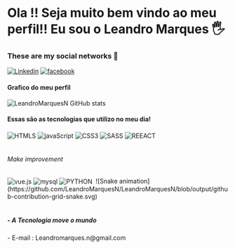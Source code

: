 # Ola !! Seja muito bem vindo ao meu perfil!! Eu sou o **Leandro Marques** 🖐️
### These are my social networks 🔗
[![Linkedin](	https://img.shields.io/badge/LinkedIn-0077B5?style=for-the-badge&logo=linkedin&logoColor=white)](https://www.linkedin.com/in/leandro-marques-nascimento-2a899746/)
[![facebook](https://img.shields.io/badge/Facebook-1877F2?style=for-the-badge&logo=facebook&logoColor=white)](https://www.facebook.com/leandro.marquesnascimento.73/)
#### Grafico do meu perfil
![LeandroMarquesN GitHub stats](https://github-readme-stats.vercel.app/api?username=LeandroMarquesN&show_icons=true&theme=dracula)
#### Essas são as tecnologias que utilizo no meu dia! 
<div style="display:inline_block" / >
  <img align="center" alt="HTMLS"src="https://img.shields.io/badge/HTML5-E34F26?style=for-the-badge&logo=html5&logoColor=white" />
  <img align="center" alt="javaScript"src="https://img.shields.io/badge/JavaScript-F7DF1E?style=for-the-badge&logo=javascript&logoColor=black" />
  <img align="center" alt="CSS3"src="https://img.shields.io/badge/CSS3-1572B6?style=for-the-badge&logo=css3&logoColor=white" />
  <img align="center" alt="SASS"src="https://img.shields.io/badge/Sass-CC6699?style=for-the-badge&logo=sass&logoColor=white" />
  <img align="center" alt="REEACT"src="https://img.shields.io/badge/React-20232A?style=for-the-badge&logo=react&logoColor=61DAFB" /> <br/><br/>
  <h6> Make improvement</h6>
  <img align="center" alt="vue.js"src="https://img.shields.io/badge/Vue.js-35495E?style=for-the-badge&logo=vue.js&logoColor=4FC08D" />
  <img align="center" alt="mysql"src="https://img.shields.io/badge/MySQL-00000F?style=for-the-badge&logo=mysql&logoColor=white" />
  
   <img align="center" alt="PYTHON" src="https://img.shields.io/badge/Python-3776AB?style=for-the-badge&logo=python&logoColor=white" />
    <img align="center" alt=""src="" />
     ![Snake animation](https://github.com/LeandroMarquesN/LeandroMarquesN/blob/output/github-contribution-grid-snake.svg)
</div><br/>
<h5>- A Tecnologia move o mundo </h5>
<p>- E-mail : Leandromarques.n@gmail.com </p>

